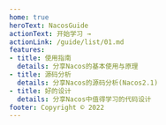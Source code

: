 ```yaml
---
home: true
heroText: NacosGuide
actionText: 开始学习 →
actionLink: /guide/list/01.md
features:
- title: 使用指南
  details: 分享Nacos的基本使用与原理
- title: 源码分析
  details: 分享Nacos的源码分析(Nacos2.1)
- title: 好的设计
  details: 分享Nacos中值得学习的代码设计
footer: Copyright © 2022
---
```

